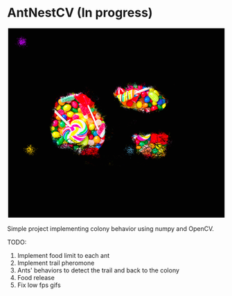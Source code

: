 # AntNestCV (In progress)

<center><img src = "resources/frame.png" width = 500></center>


Simple project implementing colony behavior using numpy and OpenCV.

TODO:

1. Implement food limit to each ant
2. Implement trail pheromone
3. Ants' behaviors to detect the trail and back to the colony
4. Food release
5. Fix low fps gifs
